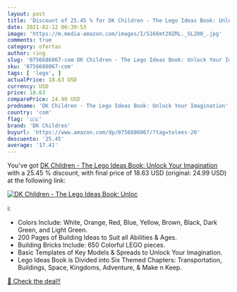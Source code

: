 ```yaml
---
layout: post
title: 'Discount of 25.45 % for DK Children - The Lego Ideas Book: Unloc'
date: 2021-02-12 06:39:53
image: 'https://m.media-amazon.com/images/I/5166mt20ZRL._SL200_.jpg'
comments: true
category: ofertas
author: ring
slug: '0756686067-com DK Children - The Lego Ideas Book: Unlock Your Imagination'
sku: '0756686067-com'
tags: [ 'lego', ]
actualPrice: 18.63 USD
currency: USD
price: 18.63
comparePrice: 24.99 USD
prodname: 'DK Children - The Lego Ideas Book: Unlock Your Imagination'
country: 'com'
flag: '🇺🇸'
brand: 'DK Children'
buyurl: 'https://www.amazon.com/dp/0756686067/?tag=tolees-20'
descuento: '25.45'
average: '17.41'
---
```


You've got [DK Children - The Lego Ideas Book: Unlock Your Imagination](https://www.amazon.com/dp/0756686067/?tag=tolees-20) with a  25.45 % discount, with final price of 18.63 USD (original: 24.99 USD) at the following link:

[![DK Children - The Lego Ideas Book: Unloc](https://m.media-amazon.com/images/I/5166mt20ZRL._SL200_.jpg)](https://www.amazon.com/dp/0756686067/?tag=tolees-20)

ℹ️:

- Colors Include: White, Orange, Red, Blue, Yellow, Brown, Black, Dark Green, and Light Green.
- 200 Pages of Building Ideas to Suit all Abilities & Ages.
- Building Bricks Include: 650 Colorful LEGO pieces.
- Basic Templates of Key Models & Spreads to Unlock Your Imagination.
- Lego Ideas Book is Divided into Six Themed Chapters: Transportation, Buildings, Space, Kingdoms, Adventure, & Make n Keep.

[🛒 Check the deal!!](https://www.amazon.com/dp/0756686067/?tag=tolees-20)
